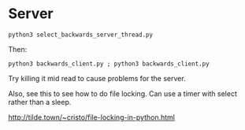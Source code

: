 # Server

```
python3 select_backwards_server_thread.py 
```

Then:

```
python3 backwards_client.py ; python3 backwards_client.py
```

Try killing it mid read to cause problems for the server.


Also, see this to see how to do file locking. Can use a timer with select rather than a sleep.

http://tilde.town/~cristo/file-locking-in-python.html
